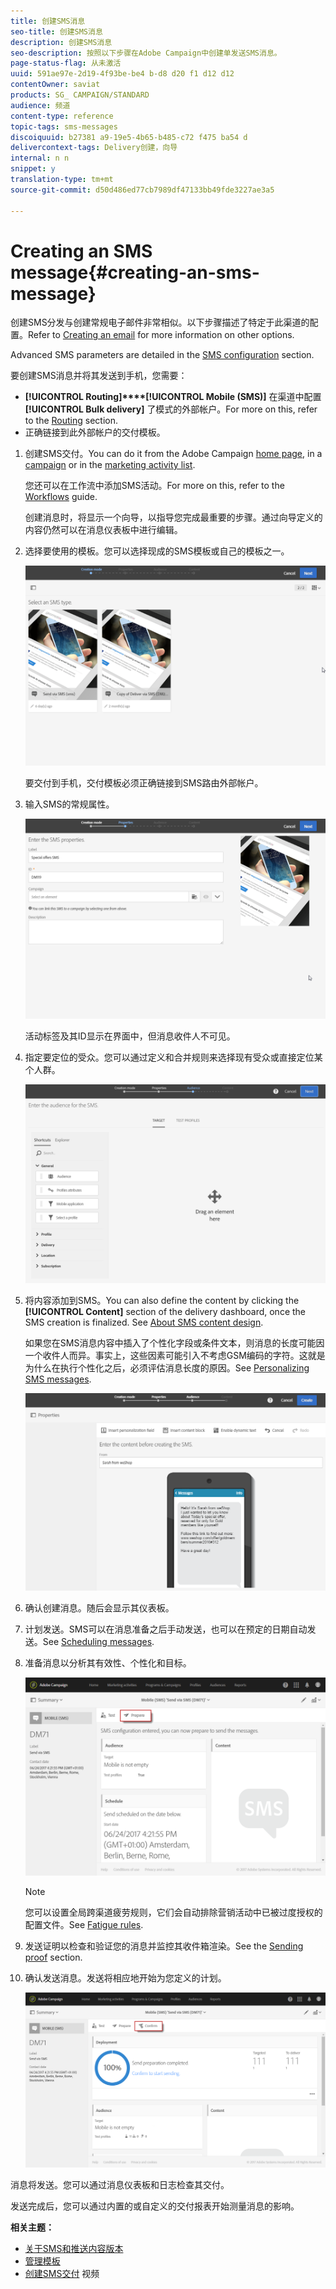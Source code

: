 ```yaml
---
title: 创建SMS消息
seo-title: 创建SMS消息
description: 创建SMS消息
seo-description: 按照以下步骤在Adobe Campaign中创建单发送SMS消息。
page-status-flag: 从未激活
uuid: 591ae97e-2d19-4f93be-be4 b-d8 d20 f1 d12 d12
contentOwner: saviat
products: SG_ CAMPAIGN/STANDARD
audience: 频道
content-type: reference
topic-tags: sms-messages
discoiquuid: b27381 a9-19e5-4b65-b485-c72 f475 ba54 d
delivercontext-tags: Delivery创建，向导
internal: n n
snippet: y
translation-type: tm+mt
source-git-commit: d50d486ed77cb7989df47133bb49fde3227ae3a5

---
```



# Creating an SMS message{#creating-an-sms-message}

创建SMS分发与创建常规电子邮件非常相似。以下步骤描述了特定于此渠道的配置。Refer to [Creating an email](../../channels/using/creating-an-email.md) for more information on other options.

Advanced SMS parameters are detailed in the [SMS configuration](../../administration/using/configuring-sms-channel.md) section.

要创建SMS消息并将其发送到手机，您需要：

* **[!UICONTROL Routing]****[!UICONTROL Mobile (SMS)]** 在渠道中配置 **[!UICONTROL Bulk delivery]** 了模式的外部帐户。For more on this, refer to the [Routing](../../administration/using/configuring-sms-channel.md#defining-an-sms-routing) section.
* 正确链接到此外部帐户的交付模板。

1. 创建SMS交付。You can do it from the Adobe Campaign [home page](../../start/using/interface-description.md#home-page), in a [campaign](../../start/using/marketing-activities.md#creating-a-marketing-activity) or in the [marketing activity list](../../start/using/programs-and-campaigns.md#creating-a-campaign).

   您还可以在工作流中添加SMS活动。For more on this, refer to the [Workflows](../../automating/using/sms-delivery.md) guide.

   创建消息时，将显示一个向导，以指导您完成最重要的步骤。通过向导定义的内容仍然可以在消息仪表板中进行编辑。

1. 选择要使用的模板。您可以选择现成的SMS模板或自己的模板之一。

   ![](assets/sms_creation_1.png)

   要交付到手机，交付模板必须正确链接到SMS路由外部帐户。

1. 输入SMS的常规属性。

   ![](assets/sms_creation_2.png)

   活动标签及其ID显示在界面中，但消息收件人不可见。

1. 指定要定位的受众。您可以通过定义和合并规则来选择现有受众或直接定位某个人群。

   ![](assets/sms_creation_3.png)

1. 将内容添加到SMS。You can also define the content by clicking the **[!UICONTROL Content]** section of the delivery dashboard, once the SMS creation is finalized. See [About SMS content design](../../designing/using/about-sms-and-push-content-design.md).

   如果您在SMS消息内容中插入了个性化字段或条件文本，则消息的长度可能因一个收件人而异。事实上，这些因素可能引入不考虑GSM编码的字符。这就是为什么在执行个性化之后，必须评估消息长度的原因。See [Personalizing SMS messages](../../channels/using/personalizing-sms-messages.md).

   ![](assets/sms_creation_4.png)

1. 确认创建消息。随后会显示其仪表板。
1. 计划发送。SMS可以在消息准备之后手动发送，也可以在预定的日期自动发送。See [Scheduling messages](../../sending/using/about-scheduling-messages.md).
1. 准备消息以分析其有效性、个性化和目标。

   ![](assets/sms_creation_6.png)

   >[!NOTE]
   >
   >您可以设置全局跨渠道疲劳规则，它们会自动排除营销活动中已被过度授权的配置文件。See [Fatigue rules](../../administration/using/fatigue-rules.md).

1. 发送证明以检查和验证您的消息并监控其收件箱渲染。See the [Sending proof](../../sending/using/managing-test-profiles-and-sending-proofs.md#sending-proofs) section.
1. 确认发送消息。发送将相应地开始为您定义的计划。

   ![](assets/sms_creation_7.png)

消息将发送。您可以通过消息仪表板和日志检查其交付。

发送完成后，您可以通过内置的或自定义的交付报表开始测量消息的影响。

**相关主题：**

* [关于SMS和推送内容版本](../../designing/using/about-sms-and-push-content-design.md)
* [管理模板](../../start/using/about-templates.md)
* [创建SMS交付](https://helpx.adobe.com/campaign/kt/acs/using/acs-creating-a-sms-delivery-feature-video-use.html) 视频

